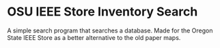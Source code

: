OSU IEEE Store Inventory Search
===============================

A simple search program that searches a database. Made for the Oregon State IEEE Store as a better alternative to the old paper maps.

